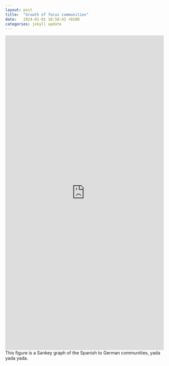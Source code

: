 ```yaml
---
layout: post
title:  "Growth of focus communities"
date:   2024-01-01 10:58:42 +0100
categories: jekyll update
---
```

<iframe src="https://elinebrunke.github.io/assets/Es_De_minsize25.html" 
        width="100%" 
        height="1000px" 
        frameborder="0">
</iframe>
This figure is a Sankey graph of the Spanish to German communities, yada yada yada.